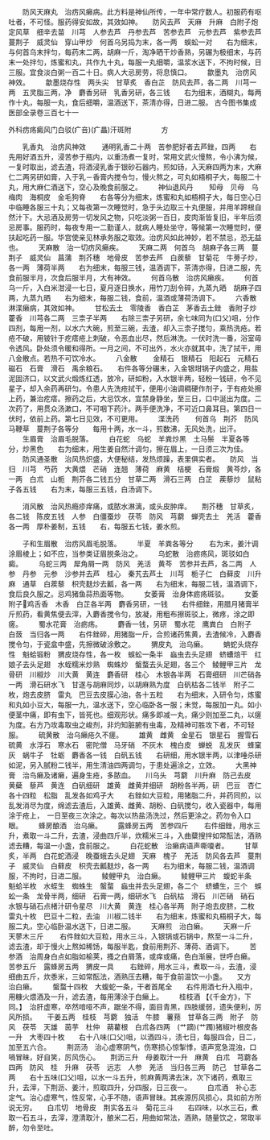 <!-- { "loadSidebar": true } -->
　　防风天麻丸　治疠风癞病。此方料是神仙所传，一年中常疗数人。初服药有呕吐者，不可怪。服药得安如故，其效如神。　　防风去芦　天麻　升麻　白附子炮　定风草　细辛去苗　川芎　人参去芦　丹参去芦　苦参去芦　元参去芦　紫参去芦　蔓荆子　威灵仙　穿山甲炒　何首乌另捣为末，各一两　蜈蚣一对　　右为细末，与何首乌末拌匀，每药末二两，胡麻一斤，淘净晒干炒香熟，另碾为极细末，与药末一处拌匀，炼蜜和丸，共作九十丸，每服一丸细嚼，温浆水送下，不拘时候，日三服。宜食淡白粥一百二十日。病人大忌房劳，将息慎口。
　　歙墨丸　治疠风神效。
　　歙墨烧存性　两头尖　甘草炙　香白芷　防风去芦，各二两　川芎一两　五灵脂三两，净　麝香另研　乳香另研，各三钱　　右为细末，酒糊丸，每两作十丸，每服一丸，食后细嚼，温酒送下，茶清亦得，日进二服。
古今图书集成医部全录卷三百七十一

外科疠疡癜风门白驳(疒咅)(疒畾)汗斑附
　　　　方

　　乳香丸　治疠风神效
　　通明乳香二十两　苦参肥好者去芦銼，四两　　右先用好酒五升，浸苦参于瓶内，以重汤煮一复时，常用文武火慢熬，令小沸为候，一复时取出，滤去渣，将酒浸乳香于银砂石器内，煎如钖，入天麻四两为末，大麻仁二两另研如膏，入于乳－香膏内搅令匀，慢火熬之，可丸如梧桐子大，每服二十丸，用大麻仁酒送下，空心及晚食前服之。
　　神仙退风丹
　　知母　贝母　乌梅肉　海桐皮　金毛狗脊　　右各等分为细末，炼蜜和丸如梧桐子大，每日空心日中临睡各服三十丸；又每夜第一次睡觉时，急于头边取三十丸便服，并用羊蹄根自然汁下。大忌酒及房劳一切发风之物，只吃淡粥一百日，皮肉渐皆复旧，半年后须忌房事。服药时，每夜专用一二勤谨人，就病人睡处坐守，等候第一次睡觉时，便扶起吃药一服。华宫使亲见林承务服之取效。治疠风如此神妙，若不禁忌，恐无益也。
　　天麻散　治一切疠风癞疾。
　　天麻二两　何首乌　胡麻子各三两　蔓荆子　威灵仙　菖蒲　荆芥穗　地骨皮　苦参去芦　白蒺藜　甘菊花　牛蒡子炒，各一两　薄荷半两　　右为细末，每服三钱，温酒调下，茶清亦得，日进二服，先食前服半月，次食后服半月，大有神效。
　　何首乌散　治疠风癞疾。
　　何首乌一斤，入白米泔浸一七日，夏月逐日换水，用竹刀刮令碎，九蒸九晒　胡麻子四两，九蒸九晒　　右为细末，每服二钱，食前，温酒或薄荷汤调下。
　　六香散　淋渫癞病，其效如神。
　　甘松去土　零陵香　香白芷　茅香去土銼　香附子炒　藿香　川芎各二两　三柰子半两　　右除三柰子另研，余七味同为(口父)咀，分作四剂，每用一剂，以水六大碗，煎至三碗，去渣，却入三柰子搅匀，乘热洗疮。若疮不破，用铍针于疙瘩疮上刺破，令恶血出尽，然后淋洗。一伏时洗一番，浴室毋令透风。卧处须令暖和得所。一月之间，不可出外，水火亦就其中，洗了拭干，用八金散点。若热不可饮冷水。
　　八金散
　　金精石　银精石　阳起石　元精石　磁石　石膏　滑石　禹余粮石。　　右件各等分碾末，入金银坩锅子内盛之，用盐泥固济口，以文武火煅炼红透，放冷，研如粉，入水银半两，轻粉一钱研，令不见星子，却入余药再研匀。令患人先洗疮拭干，便用小油调稠硬作剂子，于有疮处擦上药，兼治疙瘩。擦药之后，大忌饮水，宜禁身静坐，至三日，口中涎出为度。二次药了，用贯众汤漱口，不可咽下药汁。两手便洗净，不可近口鼻耳目。第四日一伏时，依前上药。第七日见效，不可更用。
　　渫洗药
　　何首乌　荆芥　防风　马鞭草　蔓荆子各等分　　每用十两，水一斗，煎数沸，无风处洗，出汗。
　　生眉膏　治眉毛脱落。
　　白花蛇　乌蛇　羊粪炒黑　土马鬃　半夏各等分，炒黑色　　右为细末，用生姜自然汁调匀，擦在眉上，一日须三次为佳。
　　防风通圣散　治风热炽盛，大便秘结，发热烦躁，表里俱实者。　　防风　当归　川芎　芍药　大黄煨　芒硝　连翘　薄荷　麻黄　桔梗　石膏煅　黄芩炒，各一两　白朮　山栀　荆芥各二钱五分　甘草二两　滑石三两　白芷　蒺藜炒　鼠粘子各五钱　　右为末，每服三五钱，白汤调下。

　　消风散　治风热瘾疹痒痛，或脓水淋漓，或头皮肿痒。　　荆芥穗　甘草炙，各二钱　陈皮五钱　人参　白僵蚕炒　茯苓　防风　芎藭　蝉壳去土　羌活　藿香各一两　厚朴姜制，五钱　　右，每服五七钱，姜水煎。

　　子和生眉散　治疠风眉毛脱落。
　　半夏　羊粪各等分
　　右为末，姜汁调涂眉棱上；如不应，当参类证眉脱条治之。
　　乌蛇散　治疬疡风，斑驳如白癜。
　　乌蛇三两　犀角屑一两　防风　羌活　黄芩　苦参并去芦，各二两　人参　丹参　元参　沙参并去芦　桂心　秦艽去芦土　川芎　栀子仁　白藓皮　川升麻　通草　白蒺藜　枳壳麸炒去瓤，各一两　　右为细末，每服二钱，温酒调下，食后良久服之。忌鸡猪鱼蒜热面等物。
　　女萎膏　治身体疬疡斑驳。
　　女萎　附子鸡舌香　木香　白芷各半两　麝香另研，一钱　　右件细銼，用腊月猪膏半斤煎药，看黄焦便去滓，入麝香搅令匀，放凝，用粗布擦斑驳上，微疼，涂之即瘥。
　　蜀水花膏　治疬疡。
　　麝香一钱，另研　蜀水花　鹰粪白　白附子　白蔹　当归各一两　　右件銼碎，用猪脂一斤，合煎诸药焦黄，去渣候冷，入麝香搅令匀，于瓷盒中盛，先擦微破涂敷之。
　　猬皮丸　治乌癞。
　　蚺蛇头烧存性　魁蛤锻粉　猬皮烧存性，各一枚　蜈蚣一条半　蝱虫去头足翅　蛴螬焙干　红娘子去头足翅　水蛭糯米炒熟　蜘蛛炒　螌蝥去头足翅，各三个　鲮鲤甲三片　龙骨研　川椒炒　川大黄　黄连　麝香研　桂心　木银各半两　石膏细研　川芒硝各一两　滑石研水飞　甘遂与胡麻同炒，以胡麻熟为度　白矾枯各二钱半　附子二枚，炮去皮脐　雷丸　巴豆去皮膜心油，各十五粒　　右为细末，入研令匀，炼蜜和丸如小豆大，每服一九，温水送下，空心临卧各一服；未觉，每服加一丸。如小便茎中痛，即有虫下，皆死也。细观形状。痛多即减一丸，痛少则加至二丸，以瘥为度。右方乃攻毒取虫之峻剂，非灼知脏腑有虫毒，及精神可胜攻下者，不可轻服。
　　硫黄散　治乌癞疮久不瘥。
　　雄黄　雌黄　金星石　银星石　握雪石　硫黄　水浮石　寒水石　密陀僧　马牙硝　不灰木　槐白皮　蝉蜕　乱发灰　蜂窠灰　蜗牛子　牡蛎　麝香各一钱　白矾五钱　　右研细，用水银半两，以津唾杀研如泥，另入腻粉二钱半，用生清油四两调匀，于患处遍涂之，立效。
　　大黑神膏　治鸟癞及诸癞，遍身生疮，多脓血。　　川乌头　芎藭　川升麻　防己去皮　黄蘗　藜芦　黄连　白矾细研　雄黄　雌黄并细研　胡粉各半两，研　巴豆　杏仁各十四粒　松脂　乱发各如鸡子大　　右銼如大豆粒，用猪脂二升，并药同煎，以乱发消尽为度，绵滤去渣后，入雄黄、雌黄、胡粉、白矾搅匀，收入瓷器中，每用涂于疮上，　一日至夜三次涂之。每次以热盐汤洗过，然后更涂之。药勿令入口眼。
　　蜂房酿酒　治乌癞。
　　露蜂房五两　苦参四斤
　　右件细銼，用水三升，煮取一斗二升，去渣，浸曲四斤半，炊糯米三斗，入曲糵搜拌如常酝法，酒熟滤去糟，每温一小盏，食前服之。
　　白花蛇散　治癞病语声嘶嗄者。
　　甘草炙，半两　白花蛇酒浸　晚蚕蛾去头足翅　天麻　槐子　羌活　防风各去芦　蔓荆子　威灵仙　白藓皮　枳壳去瓤麸炒，各一两　　右为细末，每服二钱，温酒调服，不拘时，日进二服。
　　鲮鲤甲丸　治白癞。
　　鲮鲤甲三片　蝮蛇半条　魁蛤半枚　水蛭生　蜘蛛生　螌蝥　蝱虫并去头足翅，各二个　蛴螬生，三个　蜈蚣一条　龙骨半两，细研　石膏一两，细研水飞　白矾枯　滑石　川芒硝　硝石　水银与硝石点楮汁研令星尽　川大黄　黄连　桂心各半两　附子炮去皮脐，二枚　雷丸十枚　巴豆十二粒，去油　川椒二钱半　　右为细末，炼蜜和丸梧桐子大，每服二丸，空心临卧温水送下，日进二服。
　　天麻煎　治白癞。
　　天麻一斤　天蓼木三斤
　　右件銼如大豆粒，用水三斗，入银锅或石锅中，熬至一斗二升，滤去渣，却于慢火上熬如稀饧，每服半匙，食前用荆芥、薄荷、酒调下。
　　苦参酒　治周身白点如脂如榆荚，搔之白屑落，或痒或痛，色白渐展，世呼白癞。　　苦参五斤　露蜂房五两　猬皮一具
　　右銼碎，用水三斗，煮取一斗，去渣，浸细曲五斤，炊黍米，三如常酝法，酒熟压去糟，每于食前温饮一小盏。　　又方　治白癞。
　　螌蝥十四枚　大蝮蛇一条，干者首尾全　　右件用酒七升入瓶中，用糠火煨酒及一升，滤去渣，每用薄涂于白癞上。
　　桂枝酒 【《千金方》，下同。】　治肝虚寒，卒然喑哑不声，踞坐不得，面目青黑，四肢缓弱，遗失便利，厉风所损。　　干姜五两　桂枝　芎藭　独活　牛膝　薯蓣　甘草各三两　附子　防风　茯苓　天雄　茵芋　杜仲　蒴藋根　白朮各四两　(艹蹢)(艹躅)猪椒叶根皮各一升　大枣四十枚　　右十八味(口父)咀，以酒四斗，渍七日，每服四合，日二，加至五六合。
　　荆沥汤　治心虚寒阴气，伤寒损心惊掣悸，语声宽急混浊，口喎冒昧，好自笑，厉风伤心。　　荆沥三升　母姜取汁一升　麻黄　白朮　芎藭各四两　防风　桂　升麻　茯苓　远志　人参　羌活　当归各三两　防己　甘草各二两　　右十五味(口父)咀，以水一斗五升，煎麻黄两沸去沫，次下诸药，煮取三升，去滓，下荆沥、姜汁，煎取四升，分四服，日三夜一。
　　白朮酒　补心志定气。治心虚寒气，性反常，心手不随，语声冒昧。其疾源厉风损心，具如前方所说无穷。　　白朮切　地骨皮　荆实各五斗　菊花三斗　　右四味，以水三石，煮取一石五斗，去滓，澄清取汁，酿米二石，用曲如常法，酒熟，随量饮之，常取半醉，勿令至吐。
